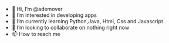 - 👋 Hi, I’m @ademover
- 👀 I’m interested in developing apps
- 🌱 I’m currently learning Python,Java, Html, Css and Javascript
- 💞️ I’m looking to collaborate on nothing right now
- 📫 How to reach me 

<!---
ademover/ademover is a ✨ special ✨ repository because its `README.md` (this file) appears on your GitHub profile.
You can click the Preview link to take a look at your changes.
--->
